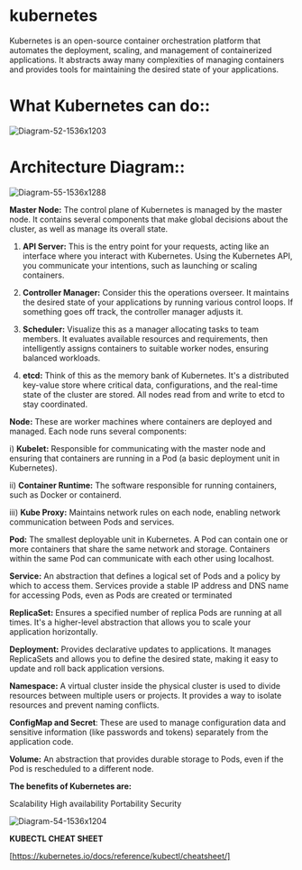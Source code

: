 # kubernetes
Kubernetes is an open-source container orchestration platform that automates the deployment, scaling, and management of containerized applications. It abstracts away many complexities of managing containers and provides tools for maintaining the desired state of your applications. 

# What Kubernetes can do:: 
![Diagram-52-1536x1203](https://github.com/karthiksaki/kubernetes/assets/124011389/f7377c84-1939-4c1b-bbfb-dad0746042a4)


# Architecture Diagram:: 
![Diagram-55-1536x1288](https://github.com/karthiksaki/kubernetes/assets/124011389/4081f925-7a39-4835-ad18-7465f44bd138)

**Master Node:**
        The control plane of Kubernetes is managed by the master node. It contains several components that make global decisions about the cluster, as well as manage its overall state.

1) **API Server:** This is the entry point for your requests, acting like an interface where you interact with Kubernetes. Using the Kubernetes API, you communicate your intentions, such as launching or scaling containers.

2) **Controller Manager:** Consider this the operations overseer. It maintains the desired state of your applications by running various control loops. If something goes off track, the controller manager adjusts it.

3) **Scheduler:** Visualize this as a manager allocating tasks to team members. It evaluates available resources and requirements, then intelligently assigns containers to suitable worker nodes, ensuring balanced workloads.

4) **etcd:** Think of this as the memory bank of Kubernetes. It's a distributed key-value store where critical data, configurations, and the real-time state of the cluster are stored. All nodes read from and write to etcd to stay coordinated.


**Node:**
These are worker machines where containers are deployed and managed. Each node runs several components:

i) **Kubelet:** Responsible for communicating with the master node and ensuring that containers are running in a Pod (a basic deployment unit in Kubernetes).

ii) **Container Runtime:** The software responsible for running containers, such as Docker or containerd.

iii) **Kube Proxy:** Maintains network rules on each node, enabling network communication between Pods and services.

**Pod:**
        The smallest deployable unit in Kubernetes. A Pod can contain one or more containers that share the same network and storage. Containers within the same Pod can communicate with each other using localhost.

**Service:**
        An abstraction that defines a logical set of Pods and a policy by which to access them. Services provide a stable IP address and DNS name for accessing Pods, even as Pods are created or terminated

**ReplicaSet:**
        Ensures a specified number of replica Pods are running at all times. It's a higher-level abstraction that allows you to scale your application horizontally.

**Deployment:**
        Provides declarative updates to applications. It manages ReplicaSets and allows you to define the desired state, making it easy to update and roll back application versions.

**Namespace:**
        A virtual cluster inside the physical cluster is used to divide resources between multiple users or projects. It provides a way to isolate resources and prevent naming conflicts.

**ConfigMap and Secret**:
        These are used to manage configuration data and sensitive information (like passwords and tokens) separately from the application code.

**Volume:**
        An abstraction that provides durable storage to Pods, even if the Pod is rescheduled to a different node.
        
**The benefits of Kubernetes are:**



Scalability
High availability
Portability
Security

![Diagram-54-1536x1204](https://github.com/karthiksaki/kubernetes/assets/124011389/13fe6327-89b4-4608-835f-5cc53d299d0a)


**KUBECTL CHEAT SHEET**

[https://kubernetes.io/docs/reference/kubectl/cheatsheet/]

